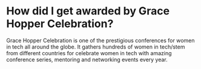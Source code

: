 # How did I get awarded by Grace Hopper Celebration?

Grace Hopper Celebration is one of the prestigious conferences for women in tech all around the globe.
It gathers hundreds of women in tech/stem from different countries for celebrate women in tech with amazing conference series, mentoring and networking events every year.

